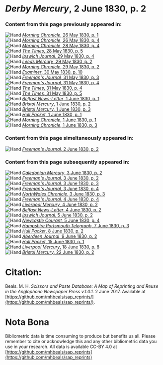 # *Derby Mercury*, 2 June 1830, p. 2  
  
### Content from this page previously appeared in:  
![Hand](http://scissorsandpaste.net/wp-content/uploads/2017/06/smallhandpointer.png) [*Morning Chronicle*, 26 May 1830, p. 1](https://mhbeals.github.io/sap_html/Morning-Chronicle/Morning-Chronicle-26-May-1830-p-1)  
![Hand](http://scissorsandpaste.net/wp-content/uploads/2017/06/smallhandpointer.png) [*Morning Chronicle*, 26 May 1830, p. 4](https://mhbeals.github.io/sap_html/Morning-Chronicle/Morning-Chronicle-26-May-1830-p-4)  
![Hand](http://scissorsandpaste.net/wp-content/uploads/2017/06/smallhandpointer.png) [*Morning Chronicle*, 28 May 1830, p. 4](https://mhbeals.github.io/sap_html/Morning-Chronicle/Morning-Chronicle-28-May-1830-p-4)  
![Hand](http://scissorsandpaste.net/wp-content/uploads/2017/06/smallhandpointer.png) [*The Times*, 28 May 1830, p. 5](https://mhbeals.github.io/sap_html/The-Times/The-Times-28-May-1830-p-5)  
![Hand](http://scissorsandpaste.net/wp-content/uploads/2017/06/smallhandpointer.png) [*Ipswich Journal*, 29 May 1830, p. 4](https://mhbeals.github.io/sap_html/Ipswich-Journal/Ipswich-Journal-29-May-1830-p-4)  
![Hand](http://scissorsandpaste.net/wp-content/uploads/2017/06/smallhandpointer.png) [*Leeds Mercury*, 29 May 1830, p. 2](https://mhbeals.github.io/sap_html/Leeds-Mercury/Leeds-Mercury-29-May-1830-p-2)  
![Hand](http://scissorsandpaste.net/wp-content/uploads/2017/06/smallhandpointer.png) [*Morning Chronicle*, 29 May 1830, p. 2](https://mhbeals.github.io/sap_html/Morning-Chronicle/Morning-Chronicle-29-May-1830-p-2)  
![Hand](http://scissorsandpaste.net/wp-content/uploads/2017/06/smallhandpointer.png) [*Examiner*, 30 May 1830, p. 10](https://mhbeals.github.io/sap_html/Examiner/Examiner-30-May-1830-p-10)  
![Hand](http://scissorsandpaste.net/wp-content/uploads/2017/06/smallhandpointer.png) [*Freeman's Journal*, 31 May 1830, p. 3](https://mhbeals.github.io/sap_html/Freeman's-Journal/Freeman's-Journal-31-May-1830-p-3)  
![Hand](http://scissorsandpaste.net/wp-content/uploads/2017/06/smallhandpointer.png) [*Freeman's Journal*, 31 May 1830, p. 4](https://mhbeals.github.io/sap_html/Freeman's-Journal/Freeman's-Journal-31-May-1830-p-4)  
![Hand](http://scissorsandpaste.net/wp-content/uploads/2017/06/smallhandpointer.png) [*The Times*, 31 May 1830, p. 4](https://mhbeals.github.io/sap_html/The-Times/The-Times-31-May-1830-p-4)  
![Hand](http://scissorsandpaste.net/wp-content/uploads/2017/06/smallhandpointer.png) [*The Times*, 31 May 1830, p. 5](https://mhbeals.github.io/sap_html/The-Times/The-Times-31-May-1830-p-5)  
![Hand](http://scissorsandpaste.net/wp-content/uploads/2017/06/smallhandpointer.png) [*Belfast News-Letter*, 1 June 1830, p. 1](https://mhbeals.github.io/sap_html/Belfast-News-Letter/Belfast-News-Letter-1-June-1830-p-1)  
![Hand](http://scissorsandpaste.net/wp-content/uploads/2017/06/smallhandpointer.png) [*Bristol Mercury*, 1 June 1830, p. 2](https://mhbeals.github.io/sap_html/Bristol-Mercury/Bristol-Mercury-1-June-1830-p-2)  
![Hand](http://scissorsandpaste.net/wp-content/uploads/2017/06/smallhandpointer.png) [*Bristol Mercury*, 1 June 1830, p. 3](https://mhbeals.github.io/sap_html/Bristol-Mercury/Bristol-Mercury-1-June-1830-p-3)  
![Hand](http://scissorsandpaste.net/wp-content/uploads/2017/06/smallhandpointer.png) [*Hull Packet*, 1 June 1830, p. 1](https://mhbeals.github.io/sap_html/Hull-Packet/Hull-Packet-1-June-1830-p-1)  
![Hand](http://scissorsandpaste.net/wp-content/uploads/2017/06/smallhandpointer.png) [*Morning Chronicle*, 1 June 1830, p. 1](https://mhbeals.github.io/sap_html/Morning-Chronicle/Morning-Chronicle-1-June-1830-p-1)  
![Hand](http://scissorsandpaste.net/wp-content/uploads/2017/06/smallhandpointer.png) [*Morning Chronicle*, 1 June 1830, p. 3](https://mhbeals.github.io/sap_html/Morning-Chronicle/Morning-Chronicle-1-June-1830-p-3)  
  
### Content from this page simeltaneously appeared in:  
![Hand](http://scissorsandpaste.net/wp-content/uploads/2017/06/smallhandpointer.png) [*Freeman's Journal*, 2 June 1830, p. 2](https://mhbeals.github.io/sap_html/Freeman's-Journal/Freeman's-Journal-2-June-1830-p-2)  
  
### Content from this page subsequently appeared in:  
![Hand](http://scissorsandpaste.net/wp-content/uploads/2017/06/smallhandpointer.png) [*Caledonian Mercury*, 3 June 1830, p. 2](https://mhbeals.github.io/sap_html/Caledonian-Mercury/Caledonian-Mercury-3-June-1830-p-2)  
![Hand](http://scissorsandpaste.net/wp-content/uploads/2017/06/smallhandpointer.png) [*Freeman's Journal*, 3 June 1830, p. 2](https://mhbeals.github.io/sap_html/Freeman's-Journal/Freeman's-Journal-3-June-1830-p-2)  
![Hand](http://scissorsandpaste.net/wp-content/uploads/2017/06/smallhandpointer.png) [*Freeman's Journal*, 3 June 1830, p. 3](https://mhbeals.github.io/sap_html/Freeman's-Journal/Freeman's-Journal-3-June-1830-p-3)  
![Hand](http://scissorsandpaste.net/wp-content/uploads/2017/06/smallhandpointer.png) [*Freeman's Journal*, 3 June 1830, p. 4](https://mhbeals.github.io/sap_html/Freeman's-Journal/Freeman's-Journal-3-June-1830-p-4)  
![Hand](http://scissorsandpaste.net/wp-content/uploads/2017/06/smallhandpointer.png) [*NorthWales Chronicle*, 3 June 1830, p. 3](https://mhbeals.github.io/sap_html/NorthWales-Chronicle/NorthWales-Chronicle-3-June-1830-p-3)  
![Hand](http://scissorsandpaste.net/wp-content/uploads/2017/06/smallhandpointer.png) [*Freeman's Journal*, 4 June 1830, p. 4](https://mhbeals.github.io/sap_html/Freeman's-Journal/Freeman's-Journal-4-June-1830-p-4)  
![Hand](http://scissorsandpaste.net/wp-content/uploads/2017/06/smallhandpointer.png) [*Liverpool Mercury*, 4 June 1830, p. 2](https://mhbeals.github.io/sap_html/Liverpool-Mercury/Liverpool-Mercury-4-June-1830-p-2)  
![Hand](http://scissorsandpaste.net/wp-content/uploads/2017/06/smallhandpointer.png) [*Belfast News-Letter*, 4 June 1830, p. 2](https://mhbeals.github.io/sap_html/Belfast-News-Letter/Belfast-News-Letter-4-June-1830-p-2)  
![Hand](http://scissorsandpaste.net/wp-content/uploads/2017/06/smallhandpointer.png) [*Ipswich Journal*, 5 June 1830, p. 2](https://mhbeals.github.io/sap_html/Ipswich-Journal/Ipswich-Journal-5-June-1830-p-2)  
![Hand](http://scissorsandpaste.net/wp-content/uploads/2017/06/smallhandpointer.png) [*Newcastle Courant*, 5 June 1830, p. 4](https://mhbeals.github.io/sap_html/Newcastle-Courant/Newcastle-Courant-5-June-1830-p-4)  
![Hand](http://scissorsandpaste.net/wp-content/uploads/2017/06/smallhandpointer.png) [*Hampshire Portsmouth Telegraph*, 7 June 1830, p. 3](https://mhbeals.github.io/sap_html/Hampshire-Portsmouth-Telegraph/Hampshire-Portsmouth-Telegraph-7-June-1830-p-3)  
![Hand](http://scissorsandpaste.net/wp-content/uploads/2017/06/smallhandpointer.png) [*Hull Packet*, 8 June 1830, p. 2](https://mhbeals.github.io/sap_html/Hull-Packet/Hull-Packet-8-June-1830-p-2)  
![Hand](http://scissorsandpaste.net/wp-content/uploads/2017/06/smallhandpointer.png) [*Aberdeen Journal*, 9 June 1830, p. 2](https://mhbeals.github.io/sap_html/Aberdeen-Journal/Aberdeen-Journal-9-June-1830-p-2)  
![Hand](http://scissorsandpaste.net/wp-content/uploads/2017/06/smallhandpointer.png) [*Hull Packet*, 15 June 1830, p. 1](https://mhbeals.github.io/sap_html/Hull-Packet/Hull-Packet-15-June-1830-p-1)  
![Hand](http://scissorsandpaste.net/wp-content/uploads/2017/06/smallhandpointer.png) [*Liverpool Mercury*, 18 June 1830, p. 8](https://mhbeals.github.io/sap_html/Liverpool-Mercury/Liverpool-Mercury-18-June-1830-p-8)  
![Hand](http://scissorsandpaste.net/wp-content/uploads/2017/06/smallhandpointer.png) [*Bristol Mercury*, 22 June 1830, p. 2](https://mhbeals.github.io/sap_html/Bristol-Mercury/Bristol-Mercury-22-June-1830-p-2)  


# Citation: 

Beals. M. H. *Scissors and Paste Database: A Map of Reprinting and Reuse in the Anglophone Newspaper Press v.1.0.1.* 2 June 2017. Available at [https://github.com/mhbeals/sap_reprints/](https://github.com/mhbeals/sap_reprints/). 

# Nota Bona

Bibliometric data is time consuming to produce but benefits us all. Please remember to cite or acknowledge this and any other bibliometric data you use in your research. All data is available CC-BY 4.0 at [https://github.com/mhbeals/sap_reprints](https://github.com/mhbeals/sap_reprints)